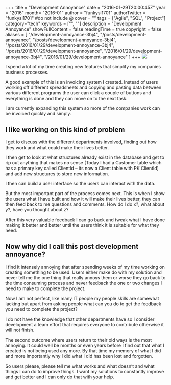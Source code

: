 +++
title = "Development Annoyance"
date = "2016-01-29T20:00:45Z"
year = "2016"
month= "2016-01"
author = "funkysi1701"
authorTwitter = "funkysi1701" #do not include @
cover = ""
tags = ["Agile", "SQL",  "Project"]
category="tech"
keywords = ["", ""]
description =  "Development Annoyance"
showFullContent = false
readingTime = true
copyright = false
aliases = [
    "/development-annoyance-3bj4",
    "/posts/development-annoyance",
    "/posts/development-annoyance-3bj4",
    "/posts/2016/01/29/development-annoyance-3bj4",
    "/posts/2016/01/29/development-annoyance",
    "/2016/01/29/development-annoyance-3bj4",
    "/2016/01/29/development-annoyance"
]
+++
![](/images/2016/How-you-can-stop-annoyance-or-frustrations-quickly.jpg)

I spend a lot of my time creating new features that simplify my companies business processes.

A good example of this is an invoicing system I created. Instead of users working off different spreadsheets and copying and pasting data between various different programs the user can click a couple of buttons and everything is done and they can move on to the next task.

I am currently expanding this system so more of the companies work can be invoiced quickly and simply.

## I like working on this kind of problem

I get to discuss with the different departments involved, finding out how they work and what could make their lives better.

I then get to look at what structures already exist in the database and get to rip out anything that makes no sense (Today I had a Customer table which has a primary key called ClientId – its now a Client table with PK ClientId) and add new structures to store new information.

I then can build a user interface so the users can interact with the data.

But the most important part of the process comes next. This is when I show the users what I have built and how it will make their lives better, they can then feed back to me questions and comments. How do I do x?, what about y?, have you thought about z?

After this very valuable feedback I can go back and tweak what I have done making it better and better until the users think it is suitable for what they need.

## Now why did I call this post development annoyance?

I find it intensely annoying that after spending weeks of my time working on creating something to be used. Users either make do with my solution and never tell me the one thing that really annoys them or worse they go back to the time consuming process and never feedback the one or two changes I need to make to complete the project.

Now I am not perfect, like many IT people my people skills are somewhat lacking but apart from asking people what can you do to get the feedback you need to complete the project?

I do not have the knowledge that other departments have so I consider development a team effort that requires everyone to contribute otherwise it will not finish.

The second outcome where users return to their old ways is the most annoying. It could well be months or even years before I find out that what I created is not being used any more. By that time my memory of what I did and more importantly why I did what I did has been lost and forgotten.

So users please, please tell me what works and what doesn’t and what things I can do to improve things. I want my solutions to constantly improve and get better and I can only do that with your help.